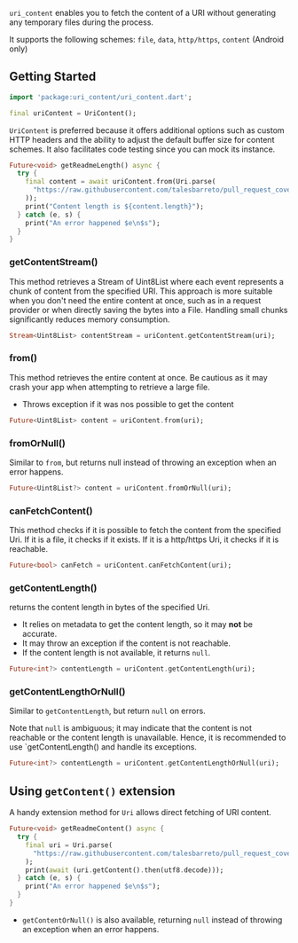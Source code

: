 `uri_content` enables you to fetch the content of a URI without generating any temporary files during the process.

It supports the following schemes: `file`, `data`, `http/https`, `content` (Android only)

## Getting Started

```dart
import 'package:uri_content/uri_content.dart';

final uriContent = UriContent();
```

`UriContent` is preferred because it offers additional options such as custom HTTP headers and the ability to adjust the default buffer size for content schemes. It also facilitates code testing since you can mock its instance.


```dart
Future<void> getReadmeLength() async {
  try {
    final content = await uriContent.from(Uri.parse(
      "https://raw.githubusercontent.com/talesbarreto/pull_request_coverage/main/README.md",
    ));
    print("Content length is ${content.length}");
  } catch (e, s) {
    print("An error happened $e\n$s");
  }
}
```

### getContentStream()

This method retrieves a Stream of Uint8List where each event represents a chunk of content from the specified URI. This approach is more suitable when you don't need the entire content at once, such as in a request provider or when directly saving the bytes into a File. Handling small chunks significantly reduces memory consumption.

```dart
Stream<Uint8List> contentStream = uriContent.getContentStream(uri);
```

### from()

This method retrieves the entire content at once. Be cautious as it may crash your app when attempting to retrieve a large file.
- Throws exception if it was nos possible to get the content

```dart
Future<Uint8List> content = uriContent.from(uri);
```

### fromOrNull()

Similar to `from`, but returns null instead of throwing an exception when an error happens.

```dart
Future<Uint8List?> content = uriContent.fromOrNull(uri);
```

### canFetchContent()

This method checks if it is possible to fetch the content from the specified Uri. If it is a file, it checks if it exists. If it is a http/https Uri, it checks if it is reachable.

```dart
Future<bool> canFetch = uriContent.canFetchContent(uri);
```

### getContentLength()
returns the content length in bytes of the specified Uri.
 - It relies on metadata to get the content length, so it may **not** be accurate.
 - It may throw an exception if the content is not reachable.
 - If the content length is not available, it returns `null`.

```dart
Future<int?> contentLength = uriContent.getContentLength(uri);
```

### getContentLengthOrNull()

Similar to `getContentLength`, but return `null` on errors. 

Note that `null` is ambiguous; it may indicate that the content is not reachable or the content length is unavailable. Hence, it is recommended to use `getContentLength() and handle its exceptions.

```dart
Future<int?> contentLength = uriContent.getContentLengthOrNull(uri);
```

## Using `getContent()` extension

A handy extension method for `Uri` allows direct fetching of URI content.

```dart
Future<void> getReadmeContent() async {
  try {
    final uri = Uri.parse(
      "https://raw.githubusercontent.com/talesbarreto/pull_request_coverage/main/README.md",
    );
    print(await (uri.getContent().then(utf8.decode)));
  } catch (e, s) {
    print("An error happened $e\n$s");
  }
}

```

- `getContentOrNull()` is also available, returning `null` instead of throwing an exception when an error happens.

